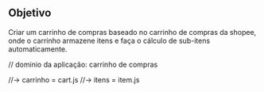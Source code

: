 ## Objetivo

Criar um carrinho de compras baseado no carrinho de compras da shopee, onde o carrinho armazene itens e faça o cálculo de sub-itens automaticamente.

// dominio da aplicação: carrinho de compras

//-> carrinho = cart.js
//-> itens = item.js